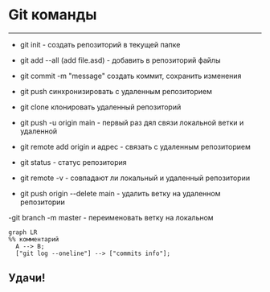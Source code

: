 # Git команды

---

- git init  - создать репозиторий в текущей папке
- git add --all (add file.asd) - добавить в репозиторий файлы
- git commit -m "message" создать коммит, сохранить изменения
- git push синхронизировать с удаленным репозиторием
- git clone клонировать удаленный репозиторий

- git push -u origin main - первый раз дял связи локальной ветки и удаленной
- git remote add origin и адрес - связать с удаленным репозиторием
- git status - статус репозитория 
- git remote -v - совпадают ли локальный и удаленный репозитории
 - git push origin --delete main - удалить ветку на удаленном репозитории
 
 -git branch -m master - переименовать ветку на локальном


```mermaid
graph LR
%% комментарий
  A --> B;
  ["git log --oneline"] --> ["commits info"];
```


 ## Удачи!